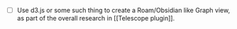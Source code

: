 - [ ] Use d3.js or some such thing to create a Roam/Obsidian like Graph view, as part of the overall research in [[Telescope plugin]].